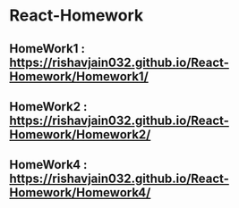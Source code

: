 # React-Homework
## HomeWork1 : https://rishavjain032.github.io/React-Homework/Homework1/
## HomeWork2 : https://rishavjain032.github.io/React-Homework/Homework2/
## HomeWork4 : https://rishavjain032.github.io/React-Homework/Homework4/

